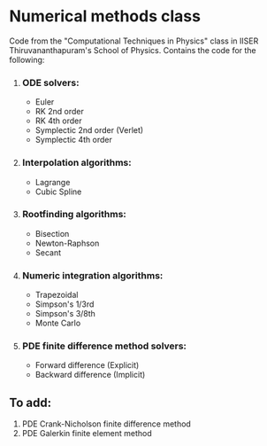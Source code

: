 # Numerical methods class

Code from the "Computational Techniques in Physics" class in IISER Thiruvananthapuram's School of Physics. Contains the code for the following:

1. ### ODE solvers:
    - Euler
    - RK 2nd order
    - RK 4th order
    - Symplectic 2nd order (Verlet)
    - Symplectic 4th order
2. ### Interpolation algorithms:
    - Lagrange
    - Cubic Spline
3. ### Rootfinding algorithms:
    - Bisection
    - Newton-Raphson
    - Secant
4. ### Numeric integration algorithms:
    - Trapezoidal
    - Simpson's 1/3rd
    - Simpson's 3/8th
    - Monte Carlo
5. ### PDE finite difference method solvers:
    - Forward difference (Explicit)
    - Backward difference (Implicit)

## To add:
1. PDE Crank-Nicholson finite difference method
2. PDE Galerkin finite element method
